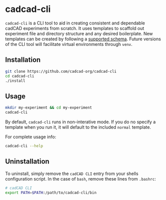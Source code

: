 # cadcad-cli
`cadcad-cli` is a CLI tool to aid in creating consistent and dependable cadCAD experiments from scratch. It uses templates to scaffold out experiment file and directory structure and any desired boilerplate. New templates can be created by following a [supported schema](templates/schema.md). Future versions of the CLI tool will facilitate virtual environments through `venv`.

## Installation
```bash
git clone https://github.com/cadcad-org/cadcad-cli
cd cadcad-cli
./install
```

## Usage
```bash
mkdir my-experiment && cd my-experiment
cadcad-cli
```

By default, `cadcad-cli` runs in non-interative mode. If you do no specify a template when you run it, it will default to the included `normal` template.

For complete usage info:
```bash
cadcad-cli --help
```

## Uninstallation
To uninstall, simply remove the `cadCAD CLI` entry from your shells configuration script. In the case of `bash`, remove these lines from `.bashrc`:

```bash
# cadCAD CLI
export PATH=$PATH:/path/to/cadcad-cli/bin
```